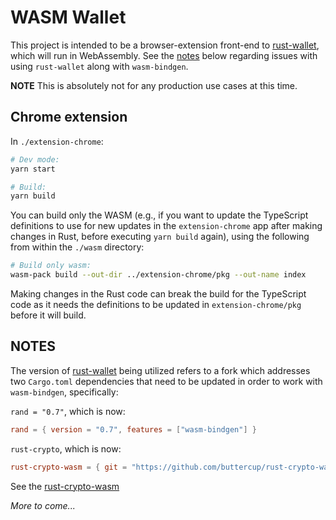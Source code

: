 # WASM Wallet

This project is intended to be a browser-extension front-end to [rust-wallet](https://github.com/rust-bitcoin/rust-wallet), which will run in WebAssembly. See the [notes](#notes) below regarding issues with using `rust-wallet` along with `wasm-bindgen`.

**NOTE** This is absolutely not for any production use cases at this time.

## Chrome extension

In `./extension-chrome`:

```bash
# Dev mode:
yarn start

# Build:
yarn build
```

You can build only the WASM (e.g., if you want to update the TypeScript definitions to use for new updates in the `extension-chrome` app after making changes in Rust, before executing `yarn build` again), using the following from within the `./wasm` directory:

```bash
# Build only wasm:
wasm-pack build --out-dir ../extension-chrome/pkg --out-name index
```

Making changes in the Rust code can break the build for the TypeScript code as it needs the definitions to be updated in `extension-chrome/pkg` before it will build.

## NOTES

The version of [rust-wallet](https://github.com/jurevans/rust-wallet/) being utilized refers to a fork which addresses two `Cargo.toml` dependencies that need to be updated in order to work with `wasm-bindgen`, specifically:

`rand = "0.7"`, which is now:

```toml
rand = { version = "0.7", features = ["wasm-bindgen"] }
```

`rust-crypto`, which is now:

```toml
rust-crypto-wasm = { git = "https://github.com/buttercup/rust-crypto-wasm", rev = "2631030" }
```

See the [rust-crypto-wasm](https://github.com/buttercup/rust-crypto-wasm)

_More to come..._

